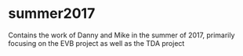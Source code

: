 # summer2017
Contains the work of Danny and Mike in the summer of 2017, primarily focusing on the EVB project as well as the TDA project
